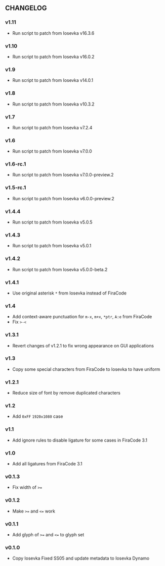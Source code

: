 ## CHANGELOG

### v1.11
* Run script to patch from Iosevka v16.3.6

### v1.10
* Run script to patch from Iosevka v16.0.2

### v1.9
* Run script to patch from Iosevka v14.0.1

### v1.8
* Run script to patch from Iosevka v10.3.2

### v1.7
* Run script to patch from Iosevka v7.2.4

### v1.6
* Run script to patch from Iosevka v7.0.0

### v1.6-rc.1
* Run script to patch from Iosevka v7.0.0-preview.2

### v1.5-rc.1
* Run script to patch from Iosevka v6.0.0-preview.2

### v1.4.4
* Run script to patch from Iosevka v5.0.5

### v1.4.3
* Run script to patch from Iosevka v5.0.1

### v1.4.2
* Run script to patch from Iosevka v5.0.0-beta.2

### v1.4.1
* Use original asterisk `*` from Iosevka instead of FiraCode

### v1.4
* Add context-aware punctuation for `m-x`, `m+x`, `*ptr`, `A:e` from FiraCode
* Fix `>-<`

### v1.3.1
* Revert changes of v1.2.1 to fix wrong appearance on GUI applications

### v1.3
* Copy some special characters from FiraCode to Iosevka to have uniform

### v1.2.1
* Reduce size of font by remove duplicated characters

### v1.2
* Add `0xFF` `1920x1080` case

### v1.1
* Add ignore rules to disable ligature for some cases in FiraCode 3.1

### v1.0
* Add all ligatures from FiraCode 3.1

### v0.1.3
* Fix width of `>=`

### v0.1.2
* Make `>=` and `<=` work

### v0.1.1
* Add glyph of `>=` and `<=` to glyph set

### v0.1.0
* Copy Iosevka Fixed SS05 and update metadata to Iosevka Dynamo
